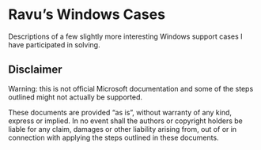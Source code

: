 # Ravu’s Windows Cases

Descriptions of a few slightly more interesting Windows support cases I have participated in solving.

## Disclaimer

Warning: this is not official Microsoft documentation and some of the steps outlined might not actually be supported.

These documents are provided “as is”, without warranty of any kind, express or implied. In no event shall the authors or
copyright holders be liable for any claim, damages or other liability arising from, out of or in connection with
applying the steps outlined in these documents.
